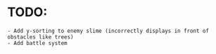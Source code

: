 # TODO:
	- Add y-sorting to enemy slime (incorrectly displays in front of obstacles like trees)
	- Add battle system
